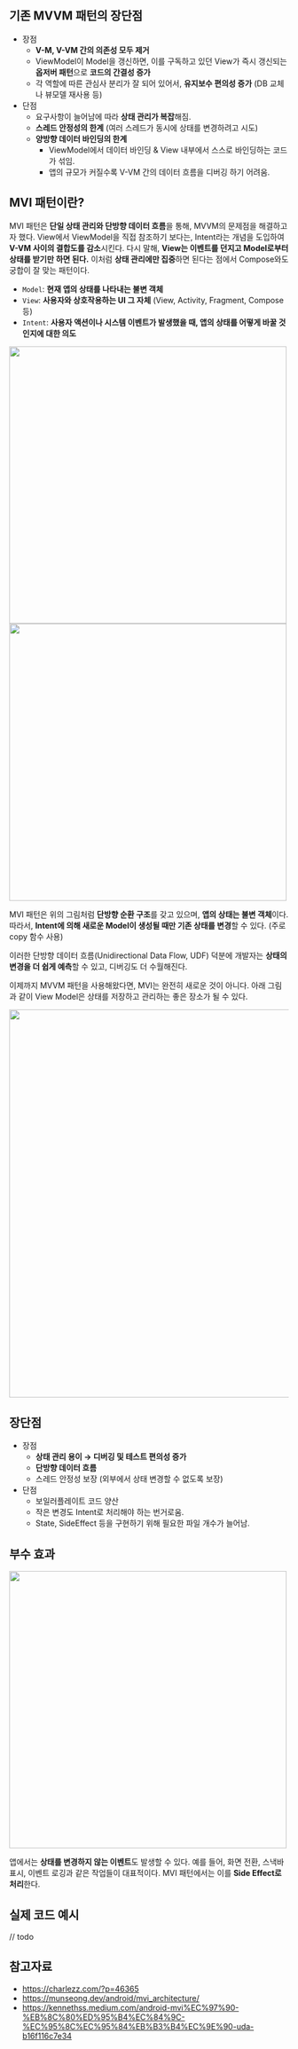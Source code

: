 ## 기존 MVVM 패턴의 장단점

- 장점
    - **V-M, V-VM 간의 의존성 모두 제거**
    - ViewModel이 Model을 갱신하면, 이를 구독하고 있던 View가 즉시 갱신되는 **옵저버 패턴**으로 **코드의 간결성 증가**
    - 각 역할에 따른 관심사 분리가 잘 되어 있어서, **유지보수 편의성 증가** (DB 교체나 뷰모델 재사용 등)
- 단점
    - 요구사항이 늘어남에 따라 **상태 관리가 복잡**해짐.
    - **스레드 안정성의 한계** (여러 스레드가 동시에 상태를 변경하려고 시도)
    - **양방향 데이터 바인딩의 한계**
        - ViewModel에서 데이터 바인딩 & View 내부에서 스스로 바인딩하는 코드가 섞임.
        - 앱의 규모가 커질수록 V-VM 간의 데이터 흐름을 디버깅 하기 어려움. 

## MVI 패턴이란?

MVI 패턴은 **단일 상태 관리와 단방향 데이터 흐름**을 통해, MVVM의 문제점을 해결하고자 했다. View에서 ViewModel을 직접 참조하기 보다는, Intent라는 개념을 도입하여 **V-VM 사이의 결합도를 감소**시킨다. 다시 말해, **View는 이벤트를 던지고 Model로부터 상태를 받기만 하면 된다.** 이처럼 **상태 관리에만 집중**하면 된다는 점에서 Compose와도 궁합이 잘 맞는 패턴이다. 

- `Model`: **현재 앱의 상태를 나타내는 불변 객체**
- `View`: **사용자와 상호작용하는 UI 그 자체** (View, Activity, Fragment, Compose 등)
- `Intent`: **사용자 액션이나 시스템 이벤트가 발생했을 때, 앱의 상태를 어떻게 바꿀 것인지에 대한 의도**

<img width="500" src="https://github.com/user-attachments/assets/e2b133f3-c942-4156-a0bc-8ed020410f08"/> 

<img width="500" src="https://github.com/user-attachments/assets/fd604b1a-80b7-4937-b890-b8df6e7fec74"/> 

MVI 패턴은 위의 그림처럼 **단방향 순환 구조**를 갖고 있으며, **앱의 상태는 불변 객체**이다. 따라서, **Intent에 의해 새로운 Model이 생성될 때만 기존 상태를 변경**할 수 있다. (주로 copy 함수 사용) 

이러한 단방향 데이터 흐름(Unidirectional Data Flow, UDF) 덕분에 개발자는 **상태의 변경을 더 쉽게 예측**할 수 있고, 디버깅도 더 수월해진다. 

이제까지 MVVM 패턴을 사용해왔다면, MVI는 완전히 새로운 것이 아니다. 아래 그림과 같이 View Model은 상태를 저장하고 관리하는 좋은 장소가 될 수 있다. 

<img width="700" src="https://github.com/user-attachments/assets/b0e938dc-c84a-4045-8156-0807c3bfc23f"/> 

## 장단점

- 장점
    - **상태 관리 용이 → 디버깅 및 테스트 편의성 증가**
    - **단방향 데이터 흐름**
    - 스레드 안정성 보장 (외부에서 상태 변경할 수 없도록 보장)
- 단점
    - 보일러플레이트 코드 양산
    - 작은 변경도 Intent로 처리해야 하는 번거로움.
    - State, SideEffect 등을 구현하기 위해 필요한 파일 개수가 늘어남.

## 부수 효과

<img width="500" src="https://github.com/user-attachments/assets/308b474e-2c94-494b-8e64-ed4a2339984d"/>

앱에서는 **상태를 변경하지 않는 이벤트**도 발생할 수 있다. 예를 들어, 화면 전환, 스낵바 표시, 이벤트 로깅과 같은 작업들이 대표적이다. MVI 패턴에서는 이를 **Side Effect로 처리**한다. 

## 실제 코드 예시

// todo 

## 참고자료

- https://charlezz.com/?p=46365
- https://munseong.dev/android/mvi_architecture/
- https://kennethss.medium.com/android-mvi%EC%97%90-%EB%8C%80%ED%95%B4%EC%84%9C-%EC%95%8C%EC%95%84%EB%B3%B4%EC%9E%90-uda-b16f116c7e34

